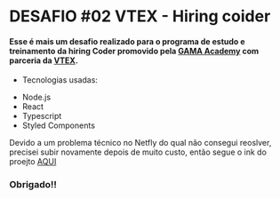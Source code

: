 # DESAFIO #02 VTEX - Hiring coider 



#### Esse é mais um desafio realizado para o programa de estudo e treinamento da hiring Coder promovido pela [GAMA Academy](https://www.gama.academy/) com parceria da [VTEX](https://vtex.com/br-pt/). 

* Tecnologias usadas: 

- Node.js 
- React 
- Typescript
- Styled Components

Devido a um problema técnico no Netfly do qual não consegui reoslver, precisei subir novamente depois de muito custo, então segue o ink do proejto [AQUI](https://60fe23d22fddf97e223ea80c--lobao-tex-main.netlify.app/)



### Obrigado!!  





